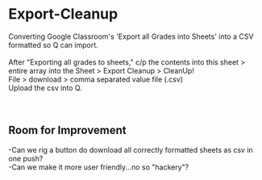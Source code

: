 # Export-Cleanup
Converting Google Classroom's 'Export all Grades into Sheets' into a CSV formatted so Q can import.<br>
<br>
After "Exporting all grades to sheets," c/p the contents into this sheet > entire array into the Sheet > Export Cleanup > CleanUp!<br>
File > download > comma separated value file (.csv) <br>
Upload the csv into Q. <br><br><br>
## Room for Improvement<br>
-Can we rig a button do download all correctly formatted sheets as csv in one push?<br>
-Can we make it more user friendly...no so "hackery"?
